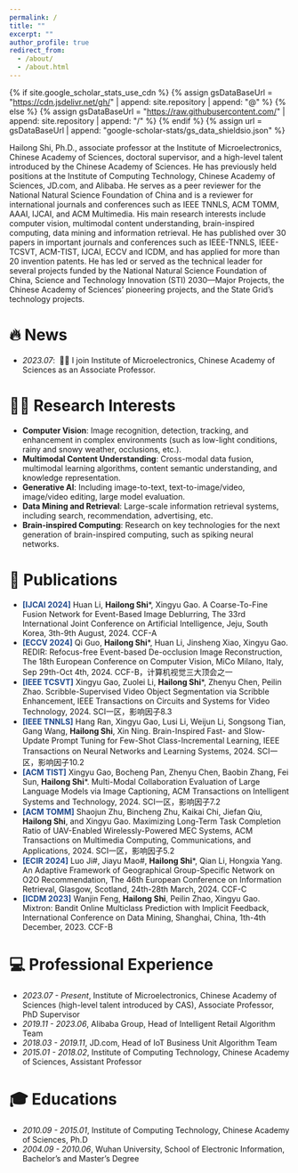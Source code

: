 ```yaml
---
permalink: /
title: ""
excerpt: ""
author_profile: true
redirect_from: 
  - /about/
  - /about.html
---
```


{% if site.google_scholar_stats_use_cdn %}
{% assign gsDataBaseUrl = "https://cdn.jsdelivr.net/gh/" | append: site.repository | append: "@" %}
{% else %}
{% assign gsDataBaseUrl = "https://raw.githubusercontent.com/" | append: site.repository | append: "/" %}
{% endif %}
{% assign url = gsDataBaseUrl | append: "google-scholar-stats/gs_data_shieldsio.json" %}

<span class='anchor' id='about-me'></span>

Hailong Shi, Ph.D., associate professor at the Institute of Microelectronics, Chinese Academy of Sciences, doctoral supervisor, and a high-level talent introduced by the Chinese Academy of Sciences. He has previously held positions at the Institute of Computing Technology, Chinese Academy of Sciences, JD.com, and Alibaba. He serves as a peer reviewer for the National Natural Science Foundation of China and is a reviewer for international journals and conferences such as IEEE TNNLS, ACM TOMM, AAAI, IJCAI, and ACM Multimedia. His main research interests include computer vision, multimodal content understanding, brain-inspired computing, data mining and information retrieval. He has published over 30 papers in important journals and conferences such as IEEE-TNNLS, IEEE-TCSVT, ACM-TIST, IJCAI, ECCV and ICDM, and has applied for more than 20 invention patents. He has led or served as the technical leader for several projects funded by the National Natural Science Foundation of China, Science and Technology Innovation (STI) 2030—Major Projects, the Chinese Academy of Sciences’ pioneering projects, and the State Grid’s technology projects.


# 🔥 News
- *2023.07*: &nbsp;🎉🎉 I join Institute of Microelectronics, Chinese Academy of Sciences as an Associate Professor.

# 🧑‍🎨 Research Interests
- **Computer Vision**: Image recognition, detection, tracking, and enhancement in complex environments (such as low-light conditions, rainy and snowy weather, occlusions, etc.).
- **Multimodal Content Understanding**: Cross-modal data fusion, multimodal learning algorithms, content semantic understanding, and knowledge representation.
- **Generative AI**: Including image-to-text, text-to-image/video, image/video editing, large model evaluation.
- **Data Mining and Retrieval**: Large-scale information retrieval systems, including search, recommendation, advertising, etc.
- **Brain-inspired Computing**: Research on key technologies for the next generation of brain-inspired computing, such as spiking neural networks.


# 📝 Publications 
<!--
<div class='paper-box'><div class='paper-box-image'><div><div class="badge">CVPR 2016</div><img src='images/500x300.png' alt="sym" width="100%"></div></div>
<div class='paper-box-text' markdown="1">

[Deep Residual Learning for Image Recognition](https://openaccess.thecvf.com/content_cvpr_2016/papers/He_Deep_Residual_Learning_CVPR_2016_paper.pdf)

**Kaiming He**, Xiangyu Zhang, Shaoqing Ren, Jian Sun

[**Project**](https://scholar.google.com/citations?view_op=view_citation&hl=zh-CN&user=DhtAFkwAAAAJ&citation_for_view=DhtAFkwAAAAJ:ALROH1vI_8AC) <strong><span class='show_paper_citations' data='DhtAFkwAAAAJ:ALROH1vI_8AC'></span></strong>
- Lorem ipsum dolor sit amet, consectetur adipiscing elit. Vivamus ornare aliquet ipsum, ac tempus justo dapibus sit amet. 
</div>
</div>
-->

- **<font color = "#224B8D">[IJCAI 2024]</font>** Huan Li, **Hailong Shi***, Xingyu Gao. A Coarse-To-Fine Fusion Network for Event-Based Image Deblurring, The 33rd International Joint Conference on Artificial Intelligence, Jeju, South Korea, 3th-9th August, 2024. CCF-A
- **<font color = "#224B8D">[ECCV 2024]</font>** Qi Guo, **Hailong Shi***, Huan Li, Jinsheng Xiao, Xingyu Gao. REDIR: Refocus-free Event-based De-occlusion Image Reconstruction, The 18th European Conference on Computer Vision, MiCo Milano, Italy, Sep 29th-Oct 4th, 2024. CCF-B，计算机视觉三大顶会之一
- **<font color = "#224B8D">[IEEE TCSVT]</font>** Xingyu Gao, Zuolei Li, **Hailong Shi***, Zhenyu Chen, Peilin Zhao. Scribble-Supervised Video Object Segmentation via Scribble Enhancement, IEEE Transactions on Circuits and Systems for Video Technology, 2024. SCI一区，影响因子8.3
- **<font color = "#224B8D">[IEEE TNNLS]</font>** Hang Ran, Xingyu Gao, Lusi Li, Weijun Li, Songsong Tian, Gang Wang, **Hailong Shi**, Xin Ning. Brain-Inspired Fast- and Slow-Update Prompt Tuning for Few-Shot Class-Incremental Learning, IEEE Transactions on Neural Networks and Learning Systems, 2024. SCI一区，影响因子10.2
- **<font color = "#224B8D">[ACM TIST]</font>** Xingyu Gao, Bocheng Pan, Zhenyu Chen, Baobin Zhang, Fei Sun, **Hailong Shi***. Multi-Modal Collaboration Evaluation of Large Language Models via Image Captioning, ACM Transactions on Intelligent Systems and Technology, 2024. SCI一区，影响因子7.2
- **<font color = "#224B8D">[ACM TOMM]</font>** Shaojun Zhu, Bincheng Zhu, Kaikai Chi, Jiefan Qiu, **Hailong Shi**, and Xingyu Gao. Maximizing Long-Term Task Completion Ratio of UAV-Enabled Wirelessly-Powered MEC Systems, ACM Transactions on Multimedia Computing, Communications, and Applications, 2024. SCI一区，影响因子5.2
- **<font color = "#224B8D">[ECIR 2024]</font>** Luo Ji#, Jiayu Mao#, **Hailong Shi***, Qian Li, Hongxia Yang. An Adaptive Framework of Geographical Group-Specific Network on O2O Recommendation, The 46th European Conference on Information Retrieval, Glasgow, Scotland, 24th-28th March, 2024. CCF-C
- **<font color = "#224B8D">[ICDM 2023]</font>** Wanjin Feng, **Hailong Shi**, Peilin Zhao, Xingyu Gao. Mixtron: Bandit Online Multiclass Prediction with Implicit Feedback, International Conference on Data Mining, Shanghai, China, 1th-4th December, 2023. CCF-B

# 💻 Professional Experience
- *2023.07 - Present*, Institute of Microelectronics, Chinese Academy of Sciences (high-level talent introduced by CAS), Associate Professor, PhD Supervisor
- *2019.11 - 2023.06*, Alibaba Group, Head of Intelligent Retail Algorithm Team
- *2018.03 - 2019.11*, JD.com, Head of IoT Business Unit Algorithm Team
- *2015.01 - 2018.02*, Institute of Computing Technology, Chinese Academy of Sciences, Assistant Professor

# 🎓 Educations
- *2010.09 - 2015.01*, Institute of Computing Technology, Chinese Academy of Sciences, Ph.D
- *2004.09 - 2010.06*, Wuhan University, School of Electronic Information, Bachelor’s and Master’s Degree
